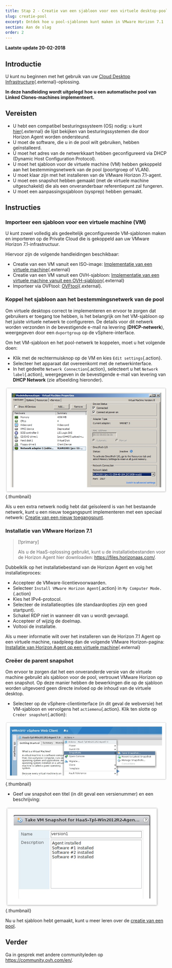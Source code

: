 ```yaml
---
title: Stap 2 - Creatie van een sjabloon voor een virtuele desktop-pool
slug: creatie-pool
excerpt: Ontdek hoe u pool-sjablonen kunt maken in VMware Horizon 7.1
section: Aan de slag
order: 2
---
```


**Laatste update 20-02-2018**

## Introductie

U kunt nu beginnen met het gebruik van uw [Cloud Desktop Infrastructure](https://www.ovh.com/nl/cloud/cloud-desktop/infrastructure/){.external}-oplossing.

**In deze handleiding wordt uitgelegd hoe u een automatische pool van Linked Clones-machines implementeert.**


## Vereisten

- U hebt een compatibel besturingssysteem (OS) nodig: u kunt [hier](https://pubs.vmware.com/horizon-7-view/index.jsp?topic=%2Fcom.vmware.horizon-view.installation.doc%2FGUID-B45E1464-92B1-4AA8-B4BB-AD59EDF98530.html){.external} de lijst bekijken van besturingssystemen die door Horizon Agent worden ondersteund.
- U moet de software, die u in de pool wilt gebruiken, hebben geïnstalleerd.
- U moet het adres van de netwerkkaart hebben geconfigureerd via DHCP (Dynamic Host Configuration Protocol).
- U moet het sjabloon voor de virtuele machine (VM) hebben gekoppeld aan het bestemmingsnetwerk van de pool (poortgroep of VLAN).
- U moet klaar zijn met het installeren van de VMware Horizon 7.1-agent.
- U moet een snapshot hebben gemaakt (met de virtuele machine uitgeschakeld) die als een onveranderbaar referentiepunt zal fungeren.  
- U moet een aanpassingssjabloon (sysprep) hebben gemaakt. 


## Instructies

### Importeer een sjabloon voor een virtuele machine (VM)


U kunt zowel volledig als gedeeltelijk geconfigureerde VM-sjablonen maken en importeren op de Private Cloud die is gekoppeld aan uw VMware Horizon 7.1-infrastructuur.

Hiervoor zijn de volgende handleidingen beschikbaar: 

- Creatie van een VM vanuit een ISO-image: [Implementatie van een virtuele machine](https://docs.ovh.com/fr/private-cloud/deploiement-d-une-machine-virtuelle-depuis-un-iso/){.external}
- Creatie van een VM vanuit een OVH-sjabloon: [Implementatie van een virtuele machine vanuit een OVH-sjabloon](https://docs.ovh.com/fr/private-cloud/deploiement-template-ovh/){.external}
- Importeer via OVFtool: [OVFtool](https://docs.ovh.com/fr/private-cloud/ovf-tool/){.external}.


### Koppel het sjabloon aan het bestemmingsnetwerk van de pool

Om virtuele desktops correct te implementeren en ervoor te zorgen dat gebruikers er toegang toe hebben, is het belangrijk om het VM-sjabloon op het juiste virtuele netwerk te configureren. De details voor dit netwerk worden verzonden in de bevestigende e-mail na levering (**DHCP-netwerk**), weergegeven door een `dvportgroup` op de vSphere-interface.

Om het VM-sjabloon en het pool-netwerk te koppelen, moet u het volgende doen:

- Klik met de rechtermuisknop op de VM en kies `Edit settings`{.action}.
- Selecteer het apparaat dat overeenkomt met de netwerkinterface.
- In het gedeelte `Netwerk Connection`{.action}, selecteert u het `Network label`{.action}, weergegeven in de bevestigende e-mail van levering van **DHCP Network** (zie afbeelding hieronder).

![DHCP Network](images/1200.png){.thumbnail}

Als u een extra netwerk nodig hebt dat geïsoleerd is van het bestaande netwerk, kunt u een nieuw toegangspunt implementeren met een speciaal netwerk: [Creatie van een nieuw toegangspunt](https://docs.ovh.com/nl/cloud-desktop-infrastructure/create-access-point/).


### Installatie van VMware Horizon 7.1

> [!primary]
>
> Als u de HaaS-oplossing gebruikt, kunt u de installatiebestanden voor de Horizon Agent hier downloaden: <https://files.horizonaas.com/>.
> 

Dubbelklik op het installatiebestand van de Horizon Agent en volg het installatieproces:

- Accepteer de VMware-licentievoorwaarden.
- Selecteer `Install VMware Horizon Agent`{.action} in `My Computer Mode.`{.action}
- Kies het IPv4-protocol.
- Selecteer de installatieopties (de standaardopties zijn een goed startpunt). 
- Schakel RDP niet in wanneer dit van u wordt gevraagd.
- Accepteer of wijzig de doelmap.
- Voltooi de installatie.

Als u meer informatie wilt over het installeren van de Horizon 7.1 Agent op een virtuele machine, raadpleeg dan de volgende VMware Horizon-pagina: [Installatie van Horizon Agent op een virtuele machine](http://pubs.vmware.com/horizon-7-view/index.jsp?topic=%2Fcom.vmware.horizon-view.desktops.doc%2FGUID-1F2D0C6E-6379-4B52-A7EA-C1EF09CE2F9B.html){.external}


### Creëer de parent snapshot

Om ervoor te zorgen dat het een onveranderde versie van de virtuele machine gebruikt als sjabloon voor de pool, vertrouwt VMware Horizon op een snapshot. Op deze manier hebben de bewerkingen die op de sjabloon worden uitgevoerd geen directe invloed op de inhoud van de virtuele desktop.

- Selecteer op de vSphere-clientinterface (in dit geval de webversie) het VM-sjabloon en vervolgens het `actiemenu`{.action}. Klik ten slotte op `Creëer snapshot`{.action}:

![Creëer snapshot](images/1201.png){.thumbnail}

- Geef uw snapshot een titel (in dit geval een versienummer) en een beschrijving:

![ Snapshot titel](images/1202.png){.thumbnail}

Nu u het sjabloon hebt gemaakt, kunt u meer leren over de [creatie van een pool](https://docs.ovh.com/nl/cloud-desktop-infrastructure/howto-create-pool/).  

## Verder

Ga in gesprek met andere communityleden op <https://community.ovh.com/en/>.